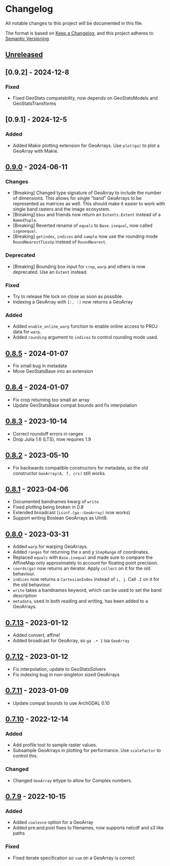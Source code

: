 # Changelog

All notable changes to this project will be documented in this file.

The format is based on [Keep a Changelog](https://keepachangelog.com/en/1.0.0/),
and this project adheres to [Semantic Versioning](https://semver.org/spec/v2.0.0.html).

## [Unreleased]

## [0.9.2] - 2024-12-8
 
### Fixed
- Fixed GeoStats compatability, now depends on GeoStatsModels and GeoStatsTransforms

## [0.9.1] - 2024-12-5
 
### Added
- Added Makie plotting extension for GeoArrays. Use `plot(ga)` to plot a GeoArray with Makie.

## [0.9.0] - 2024-06-11

### Changes
- [Breaking] Changed type signature of GeoArray to include the number of dimensions. This allows
for single "band" GeoArrays to be represented as matrices as well. This should make it easier to 
work with single band rasters and the image ecosystem.
- [Breaking] `bbox` and friends now return an `Extents.Extent` instead of a `NamedTuple`.
- [Breaking] Reverted rename of `equals` to `Base.isequal`, now called `isgeoequal`.
- [Breaking] `getindex`, `indices` and `sample` now use the rounding mode `RoundNearestTiesUp` instead of `RoundNearest`.

### Deprecated
- [Breaking] Bounding box input for `crop`, `warp` and others is now deprecated. Use an `Extent` instead.

### Fixed
- Try to release file lock on close as soon as possible.
- Indexing a GeoArray with `[:, :]` now returns a GeoArray

### Added
- Added `enable_online_warp` function to enable online access to PROJ data for `warp`.
- Added `rounding` argument to `indices` to control rounding mode used.

## [0.8.5] - 2024-01-07
- Fix small bug in metadata
- Move GeoStatsBase into an extension

## [0.8.4] - 2024-01-07
- Fix crop returning too small an array
- Update GeoStatsBase compat bounds and fix interpolation

## [0.8.3] - 2023-10-14
- Correct roundoff errors in ranges
- Drop Julia 1.6 (LTS), now requires 1.9

## [0.8.2] - 2023-05-10
- Fix backwards compatible constructors for metadata, so the old constructor `GeoArray(A, f, crs)` still works.

## [0.8.1] - 2023-04-06
- Documented bandnames kwarg of `write`
- Fixed plotting being broken in 0.8
- Extended broadcast (`isinf.(ga::GeoArray)` now works)
- Support writing Boolean GeoArrays as UInt8.

## [0.8.0] - 2023-03-31
- Added `warp` for warping GeoArrays.
- Added `ranges` for returning the x and y `StepRange` of coordinates.
- Replaced `equals` with `Base.isequal` and made sure to compare the AffineMap only approximately to account for floating point precision.
- `coords(ga)` now returns an iterator. Apply `collect` on it for the old behaviour.
- `indices` now returns a `CartesianIndex` instead of `i, j`. Call `.I` on it for the old behaviour.
- `write` takes a bandnames keyword, which can be used to set the band description
- `metadata`, used in both reading and writing, has been added to a GeoArrays.

## [0.7.13] - 2023-01-12
- Added convert, affine!
- Added broadcast for GeoArray, so `ga .+ 1` isa `GeoArray`

## [0.7.12] - 2023-01-12
- Fix interpolation, update to GeoStatsSolvers
- Fix indexing bug in non-singleton sized GeoArrays

## [0.7.11] - 2023-01-09
- Update compat bounds to use ArchGDAL 0.10

## [0.7.10] - 2022-12-14

### Added
- Add profile tool to sample raster values.
- Subsample GeoArrays in plotting for performance. Use `scalefactor` to control this.

### Changed

- Changed `GeoArray` eltype to allow for Complex numbers.

## [0.7.9] - 2022-10-15

### Added

- Added `coalesce` option for a GeoArray
- Added pre:and:post fixes to filenames, now supports netcdf and s3 like paths

### Fixed

- Fixed iterate specification so `sum` on a GeoArray is correct

[unreleased]: https://github.com/evetion/GeoArrays.jl/compare/v0.8.1...HEAD
[0.9.0]: https://github.com/evetion/GeoArrays.jl/compare/v0.8.5...v0.9.0
[0.8.5]: https://github.com/evetion/GeoArrays.jl/compare/v0.8.4...v0.8.5
[0.8.4]: https://github.com/evetion/GeoArrays.jl/compare/v0.8.3...v0.8.4
[0.8.3]: https://github.com/evetion/GeoArrays.jl/compare/v0.8.2...v0.8.3
[0.8.2]: https://github.com/evetion/GeoArrays.jl/compare/v0.8.1...v0.8.2
[0.8.1]: https://github.com/evetion/GeoArrays.jl/compare/v0.8.0...v0.8.1
[0.8.0]: https://github.com/evetion/GeoArrays.jl/compare/v0.7.13...v0.8.0
[0.7.13]: https://github.com/evetion/GeoArrays.jl/compare/v0.7.12...v0.7.13
[0.7.12]: https://github.com/evetion/GeoArrays.jl/compare/v0.7.11...v0.7.12
[0.7.11]: https://github.com/evetion/GeoArrays.jl/compare/v0.7.10...v0.7.11
[0.7.10]: https://github.com/evetion/GeoArrays.jl/compare/v0.7.9...v0.7.10
[0.7.9]: https://github.com/evetion/GeoArrays.jl/compare/v0.7.8...v0.7.9
